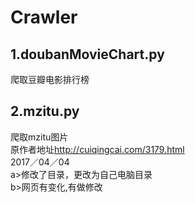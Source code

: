 # Crawler<br>
## 1.doubanMovieChart.py<br>
爬取豆瓣电影排行榜

## 2.mzitu.py<br>
爬取mzitu图片<br>
原作者地址<href>http://cuiqingcai.com/3179.html<br>
2017／04／04<br>
a>修改了目录，更改为自己电脑目录<br>
b>网页有变化,有做修改


